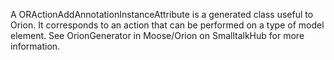 A ORActionAddAnnotationInstanceAttribute is a generated class useful to Orion. It corresponds to an action that can be performed on a type of model element. See OrionGenerator in Moose/Orion on SmalltalkHub for more information.